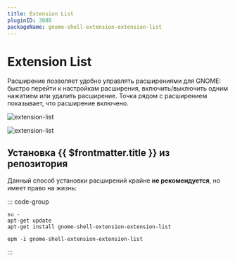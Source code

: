 ```yaml
---
title: Extension List
pluginID: 3088
packageName: gnome-shell-extension-extension-list
---
```


# Extension List

Расширение позволяет удобно управлять расширениями для GNOME: быстро перейти к настройкам расширения, включить/выключить
одним нажатием или удалить расширение. Точка рядом с расширением показывает, что расширение включено.

![extension-list](/extensions/extension-list/extension-list-1.png)

![extension-list](/extensions/extension-list/extension-list-2.png)

<!--@include: ./parts/show-install-steps.md-->

## Установка {{ $frontmatter.title }} из репозитория

Данный способ установки расширений крайне **не рекомендуется**, но имеет право на жизнь:

::: code-group

```shell[apt-get]
su -
apt-get update
apt-get install gnome-shell-extension-extension-list
```

```shell[epm]
epm -i gnome-shell-extension-extension-list
```

:::

<!--@include: ./parts/install-from-repository.md-->

